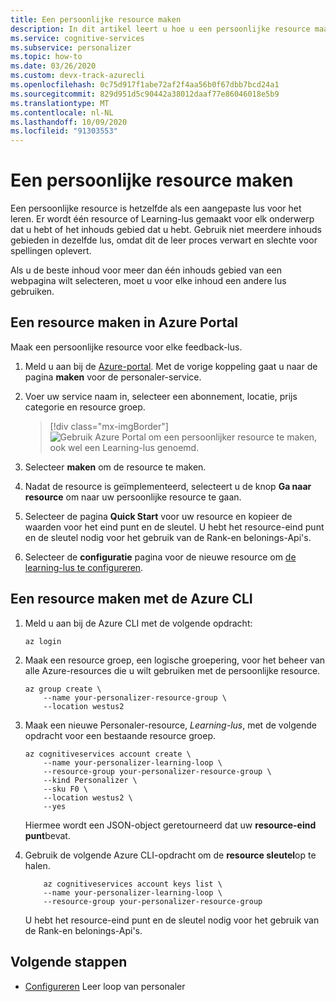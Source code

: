 ```yaml
---
title: Een persoonlijke resource maken
description: In dit artikel leert u hoe u een persoonlijke resource maakt in de Azure Portal voor elke feedback-lus.
ms.service: cognitive-services
ms.subservice: personalizer
ms.topic: how-to
ms.date: 03/26/2020
ms.custom: devx-track-azurecli
ms.openlocfilehash: 0c75d917f1abe72af2f4aa56b0f67dbb7bcd24a1
ms.sourcegitcommit: 829d951d5c90442a38012daaf77e86046018e5b9
ms.translationtype: MT
ms.contentlocale: nl-NL
ms.lasthandoff: 10/09/2020
ms.locfileid: "91303553"
---
```

# <a name="create-a-personalizer-resource"></a>Een persoonlijke resource maken

Een persoonlijke resource is hetzelfde als een aangepaste lus voor het leren. Er wordt één resource of Learning-lus gemaakt voor elk onderwerp dat u hebt of het inhouds gebied dat u hebt. Gebruik niet meerdere inhouds gebieden in dezelfde lus, omdat dit de leer proces verwart en slechte voor spellingen oplevert.

Als u de beste inhoud voor meer dan één inhouds gebied van een webpagina wilt selecteren, moet u voor elke inhoud een andere lus gebruiken.


## <a name="create-a-resource-in-the-azure-portal"></a>Een resource maken in Azure Portal

Maak een persoonlijke resource voor elke feedback-lus.

1. Meld u aan bij de [Azure-portal](https://ms.portal.azure.com/#create/Microsoft.CognitiveServicesPersonalizer). Met de vorige koppeling gaat u naar de pagina **maken** voor de personaler-service.
1. Voer uw service naam in, selecteer een abonnement, locatie, prijs categorie en resource groep.

    > [!div class="mx-imgBorder"]
    > ![Gebruik Azure Portal om een persoonlijker resource te maken, ook wel een Learning-lus genoemd.](./media/how-to-create-resource/how-to-create-personalizer-resource-learning-loop.png)

1. Selecteer **maken** om de resource te maken.

1. Nadat de resource is geïmplementeerd, selecteert u de knop **Ga naar resource** om naar uw persoonlijke resource te gaan.

1. Selecteer de pagina **Quick Start** voor uw resource en kopieer de waarden voor het eind punt en de sleutel. U hebt het resource-eind punt en de sleutel nodig voor het gebruik van de Rank-en belonings-Api's.

1. Selecteer de **configuratie** pagina voor de nieuwe resource om [de learning-lus te configureren](how-to-settings.md).

## <a name="create-a-resource-with-the-azure-cli"></a>Een resource maken met de Azure CLI

1. Meld u aan bij de Azure CLI met de volgende opdracht:

    ```azurecli-interactive
    az login
    ```

1. Maak een resource groep, een logische groepering, voor het beheer van alle Azure-resources die u wilt gebruiken met de persoonlijke resource.


    ```azurecli-interactive
    az group create \
        --name your-personalizer-resource-group \
        --location westus2
    ```

1. Maak een nieuwe Personaler-resource, _Learning-lus_, met de volgende opdracht voor een bestaande resource groep.

    ```azurecli-interactive
    az cognitiveservices account create \
        --name your-personalizer-learning-loop \
        --resource-group your-personalizer-resource-group \
        --kind Personalizer \
        --sku F0 \
        --location westus2 \
        --yes
    ```

    Hiermee wordt een JSON-object geretourneerd dat uw **resource-eind punt**bevat.

1. Gebruik de volgende Azure CLI-opdracht om de **resource sleutel**op te halen.

    ```azurecli-interactive
        az cognitiveservices account keys list \
        --name your-personalizer-learning-loop \
        --resource-group your-personalizer-resource-group
    ```

    U hebt het resource-eind punt en de sleutel nodig voor het gebruik van de Rank-en belonings-Api's.

## <a name="next-steps"></a>Volgende stappen

* [Configureren](how-to-settings.md) Leer loop van personaler
